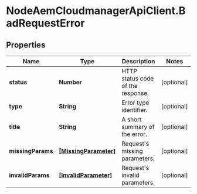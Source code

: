 # NodeAemCloudmanagerApiClient.BadRequestError

## Properties

Name | Type | Description | Notes
------------ | ------------- | ------------- | -------------
**status** | **Number** | HTTP status code of the response. | [optional] 
**type** | **String** | Error type identifier. | [optional] 
**title** | **String** | A short summary of the error. | [optional] 
**missingParams** | [**[MissingParameter]**](MissingParameter.md) | Request&#39;s missing parameters. | [optional] 
**invalidParams** | [**[InvalidParameter]**](InvalidParameter.md) | Request&#39;s invalid parameters. | [optional] 


